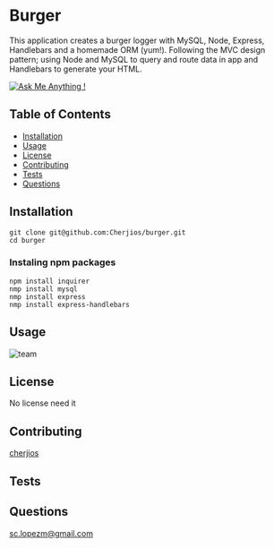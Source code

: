 # Burger
This application creates a burger logger with MySQL, Node, Express, Handlebars and a homemade ORM (yum!). Following the MVC design pattern; using Node and MySQL to query and route data in app and Handlebars to generate your HTML.

  [![Ask Me Anything !](https://img.shields.io/badge/Ask%20me-anything-1abc9c.svg)](https://GitHub.com/Naereen/ama)

## Table of Contents
- [Installation](#Installation)
- [Usage](#Usage)
- [License](#License)
- [Contributing](#Contributing)
- [Tests](#Tests)
- [Questions](#Questions)

## Installation
```
git clone git@github.com:Cherjios/burger.git
cd burger
```
### Instaling npm packages 
```
npm install inquirer
nmp install mysql
nmp install express
nmp install express-handlebars
```

## Usage

![team](team.gif)
<!-- ![video](https://drive.google.com/file/d/1VZ-NoRsYAVHHlUmn8DEL0smw_6etV9fB/view?usp=sharing) -->


## License
No license need it

## Contributing
[cherjios](https://github.com/cherjios)

##  Tests


## Questions
 sc.lopezm@gmail.com
